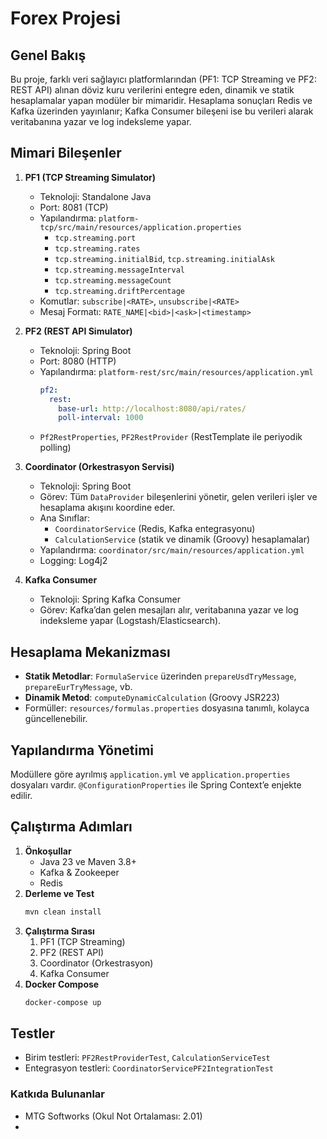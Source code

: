 # Forex Projesi

## Genel Bakış
Bu proje, farklı veri sağlayıcı platformlarından (PF1: TCP Streaming ve PF2: REST API) alınan döviz kuru verilerini entegre eden, dinamik ve statik hesaplamalar yapan modüler bir mimaridir. Hesaplama sonuçları Redis ve Kafka üzerinden yayınlanır; Kafka Consumer bileşeni ise bu verileri alarak veritabanına yazar ve log indeksleme yapar.

## Mimari Bileşenler

1. **PF1 (TCP Streaming Simulator)**
   - Teknoloji: Standalone Java
   - Port: 8081 (TCP)
   - Yapılandırma: `platform-tcp/src/main/resources/application.properties`
     - `tcp.streaming.port`
     - `tcp.streaming.rates`
     - `tcp.streaming.initialBid`, `tcp.streaming.initialAsk`
     - `tcp.streaming.messageInterval`
     - `tcp.streaming.messageCount`
     - `tcp.streaming.driftPercentage`
   - Komutlar: `subscribe|<RATE>`, `unsubscribe|<RATE>`
   - Mesaj Formatı: `RATE_NAME|<bid>|<ask>|<timestamp>`

2. **PF2 (REST API Simulator)**
   - Teknoloji: Spring Boot
   - Port: 8080 (HTTP)
   - Yapılandırma: `platform-rest/src/main/resources/application.yml`
     ```yaml
     pf2:
       rest:
         base-url: http://localhost:8080/api/rates/
         poll-interval: 1000
     ```
   - `Pf2RestProperties`, `PF2RestProvider` (RestTemplate ile periyodik polling)

3. **Coordinator (Orkestrasyon Servisi)**
   - Teknoloji: Spring Boot
   - Görev: Tüm `DataProvider` bileşenlerini yönetir, gelen verileri işler ve hesaplama akışını koordine eder.
   - Ana Sınıflar:
     - `CoordinatorService` (Redis, Kafka entegrasyonu)
     - `CalculationService` (statik ve dinamik (Groovy) hesaplamalar)
   - Yapılandırma: `coordinator/src/main/resources/application.yml`
   - Logging: Log4j2

4. **Kafka Consumer**
   - Teknoloji: Spring Kafka Consumer
   - Görev: Kafka’dan gelen mesajları alır, veritabanına yazar ve log indeksleme yapar (Logstash/Elasticsearch).

## Hesaplama Mekanizması
- **Statik Metodlar**: `FormulaService` üzerinden `prepareUsdTryMessage`, `prepareEurTryMessage`, vb.
- **Dinamik Metod**: `computeDynamicCalculation` (Groovy JSR223)
- Formüller: `resources/formulas.properties` dosyasına tanımlı, kolayca güncellenebilir.

## Yapılandırma Yönetimi
Modüllere göre ayrılmış `application.yml` ve `application.properties` dosyaları vardır. `@ConfigurationProperties` ile Spring Context’e enjekte edilir.

## Çalıştırma Adımları
1. **Önkoşullar**
   - Java 23 ve Maven 3.8+
   - Kafka & Zookeeper
   - Redis
2. **Derleme ve Test**
   ```bash
   mvn clean install
   ```
3. **Çalıştırma Sırası**
   1. PF1 (TCP Streaming)  
   2. PF2 (REST API)  
   3. Coordinator (Orkestrasyon)  
   4. Kafka Consumer  
4. **Docker Compose**
   ```bash
   docker-compose up
   ```

## Testler
- Birim testleri: `PF2RestProviderTest`, `CalculationServiceTest`
- Entegrasyon testleri: `CoordinatorServicePF2IntegrationTest`

### Katkıda Bulunanlar
- MTG Softworks (Okul Not Ortalaması: 2.01)
- 


